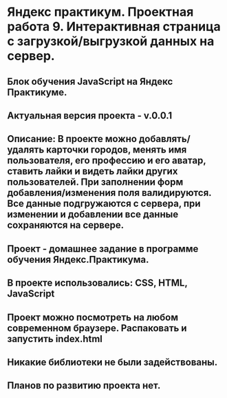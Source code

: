 Яндекс практикум. Проектная работа 9. Интерактивная страница с загрузкой/выгрузкой данных на сервер.
=============================================================
Блок обучения JavaScript на Яндекс Практикуме.
---
Актуальная версия проекта - v.0.0.1
---
Описание: В проекте можно добавлять/удалять карточки городов, менять имя пользователя, его профессию и его аватар, ставить лайки и видеть лайки других пользователей. При заполнении форм добавления/изменения поля валидируются. Все данные подгружаются с сервера, при изменении и добавлении все данные сохраняются на сервере.
---
Проект - домашнее задание в программе обучения Яндекс.Практикума.
---
В проекте использовались: CSS, HTML, JavaScript
---
Проект можно посмотреть на любом современном браузере. Распаковать и запустить index.html
---
Никакие библиотеки не были задействованы.
---
Планов по развитию проекта нет.
---